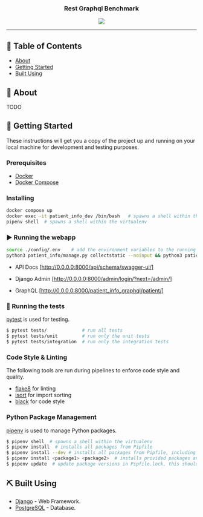 <h3 align="center">Rest Graphql Benchmark</h3>

<div align="center">
  <img src="https://img.shields.io/badge/python-3.11-blue" />
</div>

---

## 📝 Table of Contents
- [About](#about)
- [Getting Started](#getting-started)
- [Built Using](#built-using)

## 🧐 About <a name = "about"></a>
TODO

## 🏁 Getting Started <a name = "getting_started"></a>
These instructions will get you a copy of the project up and running on your local machine for development and testing purposes. 

### Prerequisites

 - [Docker](https://docs.docker.com/)
 - [Docker Compose](https://docs.docker.com/compose/)

### Installing

```bash
docker compose up
docker exec -it patient_info_dev /bin/bash   # spawns a shell within the docker container
pipenv shell  # spawns a shell within the virtualenv 
```


### ▶️ Running the webapp
```bash
source ./config/.env    # add the environment variables to the running terminal
python3 patient_info/manage.py collectstatic --noinput && python3 patient_info/manage.py runserver 0.0.0.0:8000
```

- API Docs [http://0.0.0.0:8000/api/schema/swagger-ui/]
- Django Admin [http://0.0.0.0:8000/admin/login/?next=/admin/]

- GraphQL [http://0.0.0.0:8000/patient_info_graphql/patient/]

### 🧪 Running the tests <a name = "tests"></a>
[pytest](https://docs.pytest.org/) is used for testing.

```bash
$ pytest tests/             # run all tests
$ pytest tests/unit         # run only the unit tests
$ pytest tests/integration  # run only the integration tests
```

### Code Style & Linting
The following tools are run during pipelines to enforce code style and quality.

 - [flake8](https://flake8.pycqa.org/en/latest/) for linting
 - [isort](https://pycqa.github.io/isort/) for import sorting
 - [black](https://black.readthedocs.io/en/stable/) for code style

### Python Package Management
[pipenv](https://pipenv.pypa.io/en/latest/) is used to manage Python packages. 

```bash
$ pipenv shell  # spawns a shell within the virtualenv
$ pipenv install  # installs all packages from Pipfile
$ pipenv install --dev # installs all packages from Pipfile, including dev dependencies
$ pipenv install <package1> <package2>  # installs provided packages and adds them to Pipfile
$ pipenv update  # update package versions in Pipfile.lock, this should be run frequently to keep packages up to date
```

## ⛏️ Built Using <a name = "built_using"></a>
- [Django](https://www.djangoproject.com/) - Web Framework.
- [PostgreSQL](https://www.postgresql.org/) - Database.